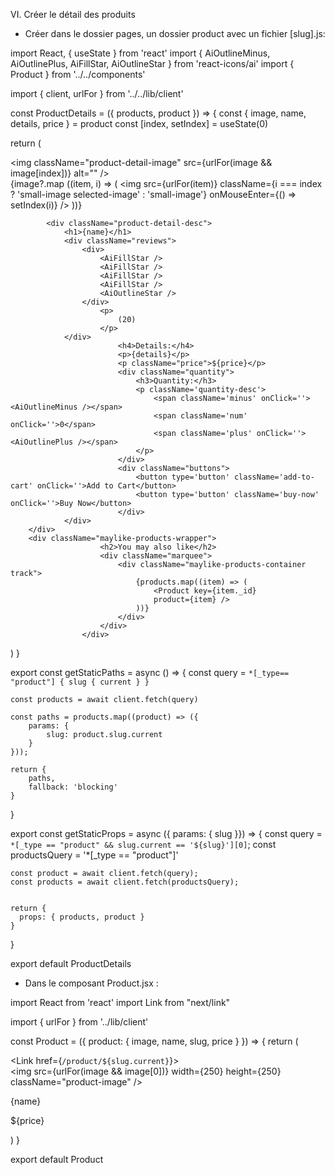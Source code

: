VI. Créer le détail des produits

- Créer dans le dossier pages, un dossier product avec un fichier [slug].js:

import React, { useState } from 'react'
import { AiOutlineMinus, AiOutlinePlus, AiFillStar, AiOutlineStar } from 'react-icons/ai'
import { Product } from '../../components'

import { client, urlFor } from '../../lib/client'

const ProductDetails = ({ products, product }) => {
    const { image, name, details, price } = product
    const [index, setIndex] = useState(0)

  return (
    <div>
        <div className="product-detail-container">
            <div>
                <div className="image-container">
                    <img className="product-detail-image"
                    src={urlFor(image && image[index])} alt="" />
                </div>
                <div className='small-images-container'>
                    {image?.map ((item, i) => (
                        <img src={urlFor(item)}
                        className={i === index ? 'small-image selected-image' : 'small-image'}
                        onMouseEnter={() => setIndex(i)} />
                    ))}
                </div>
            </div>

            <div className="product-detail-desc">
                <h1>{name}</h1>
                <div className="reviews">
                    <div>
                        <AiFillStar />
                        <AiFillStar />
                        <AiFillStar />
                        <AiFillStar />
                        <AiOutlineStar />
                    </div>
                        <p>
                            (20)
                        </p>
                </div>
                            <h4>Details:</h4>
                            <p>{details}</p>
                            <p className="price">${price}</p>
                            <div className="quantity">
                                <h3>Quantity:</h3>
                                <p className='quantity-desc'>
                                    <span className='minus' onClick=''><AiOutlineMinus /></span>
                                    <span className='num' onClick=''>0</span>
                                    <span className='plus' onClick=''><AiOutlinePlus /></span>
                                </p>
                            </div>
                            <div className="buttons">
                                <button type='button' className='add-to-cart' onClick=''>Add to Cart</button>
                                <button type='button' className='buy-now' onClick=''>Buy Now</button>
                            </div>
                </div>
        </div>
        <div className="maylike-products-wrapper">
                        <h2>You may also like</h2>
                        <div className="marquee">
                            <div className="maylike-products-container track">
                                {products.map((item) => (
                                    <Product key={item._id}
                                    product={item} />
                                ))}
                            </div>
                        </div>
                    </div>
</div>
  )
}

export const getStaticPaths = async () => {
    const query = `*[_type== "product"] {
        slug {
            current
        }
    }
    `

    const products = await client.fetch(query)

    const paths = products.map((product) => ({
        params: {
            slug: product.slug.current
        }
    }));

    return {
        paths,
        fallback: 'blocking'
    }
}


export const getStaticProps = async ({ params: { slug }}) => {
    const query = `*[_type == "product" && slug.current == '${slug}'][0]`;
    const productsQuery = '*[_type == "product"]'

    const product = await client.fetch(query);
    const products = await client.fetch(productsQuery);

  
    return {
      props: { products, product }
    }
  }

export default ProductDetails

- Dans le composant Product.jsx : 

import React from 'react'
import Link from "next/link"

import { urlFor } from '../lib/client'

const Product = ({ product: { image, name, slug, price } }) => {
  return (
    <div>
      <Link href={`/product/${slug.current}`}>
        <div className="product-card">
          <img src={urlFor(image && image[0])}
          width={250}
          height={250}
          className="product-image" />
          <p className="product-name">{name}</p>
          <p className="product-price">${price}</p>
        </div>
      </Link>
    </div>
  )
}

export default Product